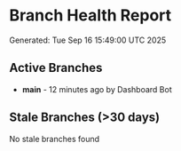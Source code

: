 # Branch Health Report
Generated: Tue Sep 16 15:49:00 UTC 2025

## Active Branches
- **main** - 12 minutes ago by Dashboard Bot

## Stale Branches (>30 days)
No stale branches found
